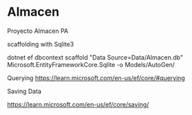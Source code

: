 # Almacen
Proyecto Almacen PA

scaffolding with Sqlite3

dotnet ef dbcontext scaffold "Data Source=Data/Almacen.db" Microsoft.EntityFrameworkCore.Sqlite -o Models/AutoGen/

Querying
https://learn.microsoft.com/en-us/ef/core/#querying

Saving Data

https://learn.microsoft.com/en-us/ef/core/saving/
